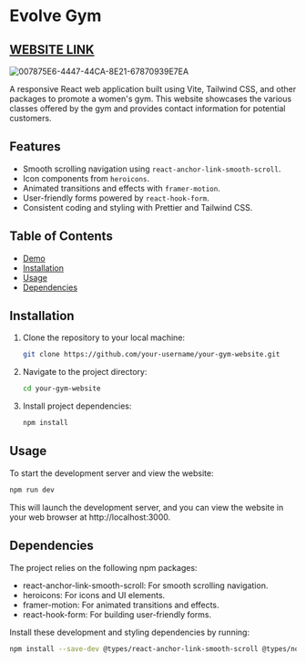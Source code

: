 # Evolve Gym
## [WEBSITE LINK](https://evolvewomensgym.netlify.app/)
![007875E6-4447-44CA-8E21-67870939E7EA](https://github.com/hefamba/evolveGymProject/assets/81347556/28596cf0-3c79-4b5a-a9b8-506070f9fea0)

A responsive React web application built using Vite, Tailwind CSS, and other packages to promote a women's gym. This website showcases the various classes offered by the gym and provides contact information for potential customers.

## Features

- Smooth scrolling navigation using `react-anchor-link-smooth-scroll`.
- Icon components from `heroicons`.
- Animated transitions and effects with `framer-motion`.
- User-friendly forms powered by `react-hook-form`.
- Consistent coding and styling with Prettier and Tailwind CSS.

## Table of Contents

- [Demo](#demo)
- [Installation](#installation)
- [Usage](#usage)
- [Dependencies](#dependencies)


## Installation

1. Clone the repository to your local machine:

   ```bash
   git clone https://github.com/your-username/your-gym-website.git
2. Navigate to the project directory:
   ```bash
   cd your-gym-website
   ```
3. Install project dependencies:
   ```bash
   npm install
   ```
## Usage

To start the development server and view the website:
```bash
npm run dev
```
This will launch the development server, and you can view the website in your web browser at http://localhost:3000.

## Dependencies
The project relies on the following npm packages:

- react-anchor-link-smooth-scroll: For smooth scrolling navigation.
- heroicons: For icons and UI elements.
- framer-motion: For animated transitions and effects.
- react-hook-form: For building user-friendly forms.

Install these development and styling dependencies by running:

```bash
npm install --save-dev @types/react-anchor-link-smooth-scroll @types/node tailwindcss prettier
```


